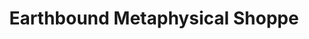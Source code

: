 ---
title: "Earthbound Metaphysical Shoppe"
url: /north-syracuse/earthbound-metaphysical-shoppe/
shop: gift
---
